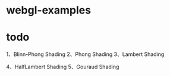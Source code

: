 # webgl-examples

# todo
1、Blinn-Phong Shading
2、Phong Shading
3、Lambert Shading

4、HalfLambert Shading
5、Gouraud Shading